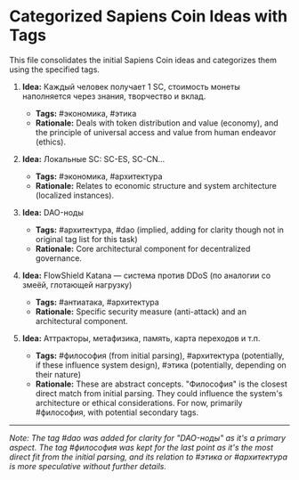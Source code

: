 # Categorized Sapiens Coin Ideas with Tags

This file consolidates the initial Sapiens Coin ideas and categorizes them using the specified tags.

1.  **Idea:** Каждый человек получает 1 SC, стоимость монеты наполняется через знания, творчество и вклад.
    - **Tags:** #экономика, #этика
    - **Rationale:** Deals with token distribution and value (economy), and the principle of universal access and value from human endeavor (ethics).

2.  **Idea:** Локальные SC: SC-ES, SC-CN...
    - **Tags:** #экономика, #архитектура
    - **Rationale:** Relates to economic structure and system architecture (localized instances).

3.  **Idea:** DAO-ноды
    - **Tags:** #архитектура, #dao (implied, adding for clarity though not in original tag list for this task)
    - **Rationale:** Core architectural component for decentralized governance.

4.  **Idea:** FlowShield Katana — система против DDoS (по аналогии со змеёй, глотающей нагрузку)
    - **Tags:** #антиатака, #архитектура
    - **Rationale:** Specific security measure (anti-attack) and an architectural component.

5.  **Idea:** Аттракторы, метафизика, память, карта переходов и т.п.
    - **Tags:** #философия (from initial parsing), #архитектура (potentially, if these influence system design), #этика (potentially, depending on their nature)
    - **Rationale:** These are abstract concepts. "Философия" is the closest direct match from initial parsing. They could influence the system's architecture or ethical considerations. For now, primarily #философия, with potential secondary tags.

---

*Note: The tag #dao was added for clarity for "DAO-ноды" as it's a primary aspect. The tag #философия was kept for the last point as it's the most direct fit from the initial parsing, and its relation to #этика or #архитектура is more speculative without further details.*
